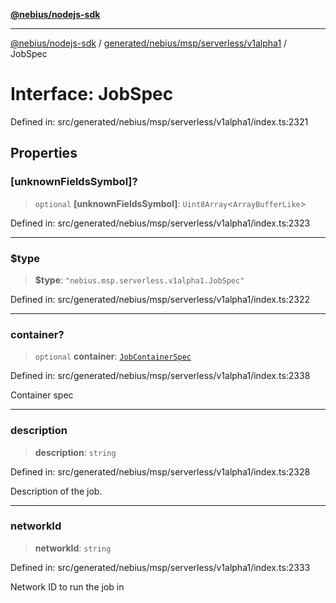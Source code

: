 [**@nebius/nodejs-sdk**](../../../../../../README.md)

***

[@nebius/nodejs-sdk](../../../../../../README.md) / [generated/nebius/msp/serverless/v1alpha1](../README.md) / JobSpec

# Interface: JobSpec

Defined in: src/generated/nebius/msp/serverless/v1alpha1/index.ts:2321

## Properties

### \[unknownFieldsSymbol\]?

> `optional` **\[unknownFieldsSymbol\]**: `Uint8Array`\<`ArrayBufferLike`\>

Defined in: src/generated/nebius/msp/serverless/v1alpha1/index.ts:2323

***

### $type

> **$type**: `"nebius.msp.serverless.v1alpha1.JobSpec"`

Defined in: src/generated/nebius/msp/serverless/v1alpha1/index.ts:2322

***

### container?

> `optional` **container**: [`JobContainerSpec`](JobContainerSpec.md)

Defined in: src/generated/nebius/msp/serverless/v1alpha1/index.ts:2338

Container spec

***

### description

> **description**: `string`

Defined in: src/generated/nebius/msp/serverless/v1alpha1/index.ts:2328

Description of the job.

***

### networkId

> **networkId**: `string`

Defined in: src/generated/nebius/msp/serverless/v1alpha1/index.ts:2333

Network ID to run the job in
